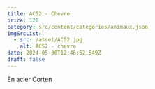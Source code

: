 ```yaml
---
title: AC52 - Chevre
price: 120
category: src/content/categories/animaux.json
imgSrcList:
  - src: /asset/AC52.jpg
    alt: AC52 - chevre
date: 2024-05-30T12:46:52.549Z
draft: false
---
```


En acier Corten
